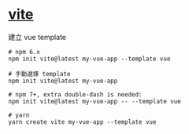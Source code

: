 # [vite](https://vitejs.dev/)

建立 vue template

```
# npm 6.x
npm init vite@latest my-vue-app --template vue

# 手動選擇 template
npm init vite@latest my-vue-app

# npm 7+, extra double-dash is needed:
npm init vite@latest my-vue-app -- --template vue

# yarn
yarn create vite my-vue-app --template vue
```
